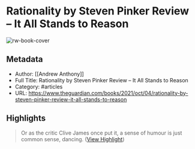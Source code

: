 # Rationality by Steven Pinker Review – It All Stands to Reason

![rw-book-cover](https://i.guim.co.uk/img/media/17eb662e6128d7032aea03db3df3d76ebf294cd9/0_18_4368_2621/master/4368.jpg?width=1200&height=630&quality=85&auto=format&fit=crop&overlay-align=bottom%2Cleft&overlay-width=100p&overlay-base64=L2ltZy9zdGF0aWMvb3ZlcmxheXMvdG8tZGVmYXVsdC5wbmc&enable=upscale&s=6e0c8547bf5fdf6e5ea54b8c92e942ac)

## Metadata
- Author: [[Andrew Anthony]]
- Full Title: Rationality by Steven Pinker Review – It All Stands to Reason
- Category: #articles
- URL: https://www.theguardian.com/books/2021/oct/04/rationality-by-steven-pinker-review-it-all-stands-to-reason

## Highlights

> Or as the critic Clive James once put it, a sense of humour is just common sense, dancing. ([View Highlight](https://read.readwise.io/read/01gyhqw74ce3arxkqasp75qq7e))

